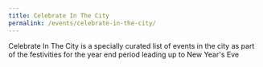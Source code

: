 ```yaml
---
title: Celebrate In The City
permalink: /events/celebrate-in-the-city/
---
```

Celebrate In The City is a specially curated list of events in the city as part of the festivities for the year end period leading up to New Year's Eve
